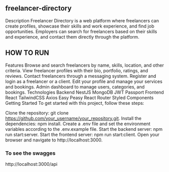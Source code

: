 ## freelancer-directory
Description
Freelancer Directory is a web platform where freelancers can create profiles, showcase their skills and work experience, and find job opportunities. Employers can search for freelancers based on their skills and experience, and contact them directly through the platform.



## HOW TO RUN
Features
Browse and search freelancers by name, skills, location, and other criteria.
View freelancer profiles with their bio, portfolio, ratings, and reviews.
Contact freelancers through a messaging system.
Register and login as a freelancer or a client.
Edit your profile and manage your services and bookings.
Admin dashboard to manage users, categories, and bookings.
Technologies
Backend
NestJS
MongoDB
JWT
Passport
Frontend
React
TailwindCSS
Axios
Easy Peasy
React Router
Styled Components
Getting Started
To get started with this project, follow these steps:

Clone the repository: git clone https://github.com/your_username/your_repository.git.
Install the dependencies: npm install.
Create a .env file and set the environment variables according to the .env.example file.
Start the backend server: npm run start:server.
Start the frontend server: npm run start:client.
Open your browser and navigate to http://localhost:3000.
### To see the swagges
http://localhost:3000/api

